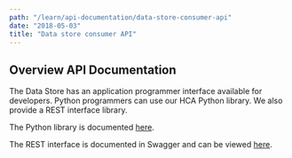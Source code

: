 ```yaml
---
path: "/learn/api-documentation/data-store-consumer-api"
date: "2018-05-03"
title: "Data store consumer API"
---
```


## Overview API Documentation
The Data Store has an application programmer interface available for developers. Python programmers can use our HCA Python library. We also provide a REST interface library.

The Python library is documented [here](https://hca.readthedocs.io/en/latest/).
 
 The REST interface is documented in Swagger and can be viewed [here](https://dss.integration.data.humancellatlas.org/).

